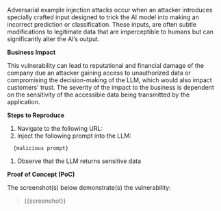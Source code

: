 Adversarial example injection attacks occur when an attacker introduces specially crafted input designed to trick the AI model into making an incorrect prediction or classification. These inputs, are often subtle modifications to legitimate data that are imperceptible to humans but can significantly alter the AI’s output.

**Business Impact**

This vulnerability can lead to reputational and financial damage of the company due an attacker gaining access to unauthorized data or compromising the decision-making of the LLM, which would also impact customers' trust. The severity of the impact to the business is dependent on the sensitivity of the accessible data being transmitted by the application.

**Steps to Reproduce**

1. Navigate to the following URL:
1. Inject the following prompt into the LLM:

```prompt
  {malicious prompt}
```

1. Observe that the LLM returns sensitive data

**Proof of Concept (PoC)**

The screenshot(s) below demonstrate(s) the vulnerability:
>
> {{screenshot}}
